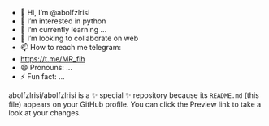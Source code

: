- 👋 Hi, I’m @abolfzlrisi
- 👀 I’m interested in python
- 🌱 I’m currently learning ...
- 💞️ I’m looking to collaborate on web
- 📫 How to reach me telegram:
- https://t.me/MR_fih
- 😄 Pronouns: ...
- ⚡ Fun fact: ...


abolfzlrisi/abolfzlrisi is a ✨ special ✨ repository because its `README.md` (this file) appears on your GitHub profile.
You can click the Preview link to take a look at your changes.

